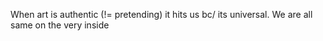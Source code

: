 When art is authentic (!= pretending) it hits us bc/ its universal. We are all same on the very inside
